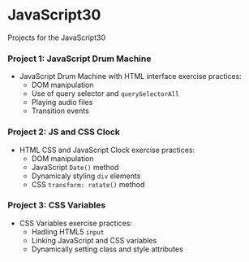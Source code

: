# JavaScript30
Projects for the JavaScript30

### Project 1: JavaScript Drum Machine
  * JavaScript Drum Machine with HTML interface exercise practices:
    * DOM manipulation
    * Use of query selector and `querySelectorAll`
    * Playing audio files
    * Transition events

### Project 2: JS and CSS Clock
  * HTML CSS and JavaScript Clock exercise practices:
    * DOM manipulation
    * JavaScript `Date()` method
    * Dynamicaly styling `div` elements
    * CSS `transform: rotate()` method

### Project 3: CSS Variables
  * CSS Variables exercise practices:
    * Hadling HTML5 `input`
    * Linking JavaScript and CSS variables
    * Dynamically setting class and style attributes
